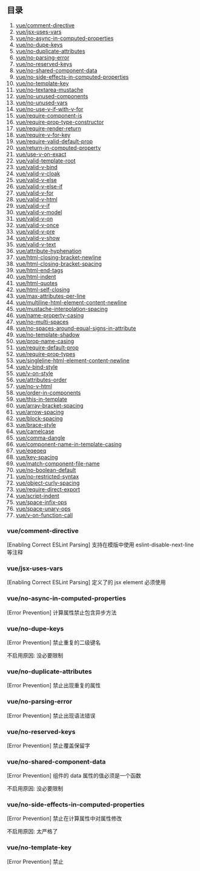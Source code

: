 ## 目录

1. [vue/comment-directive](#vue/comment-directive)
1. [vue/jsx-uses-vars](#vue/jsx-uses-vars)
1. [vue/no-async-in-computed-properties](#vue/no-async-in-computed-properties)
1. [vue/no-dupe-keys](#vue/no-dupe-keys)
1. [vue/no-duplicate-attributes](#vue/no-duplicate-attributes)
1. [vue/no-parsing-error](#vue/no-parsing-error)
1. [vue/no-reserved-keys](#vue/no-reserved-keys)
1. [vue/no-shared-component-data](#vue/no-shared-component-data)
1. [vue/no-side-effects-in-computed-properties](#vue/no-side-effects-in-computed-properties)
1. [vue/no-template-key](#vue/no-template-key)
1. [vue/no-textarea-mustache](#vue/no-textarea-mustache)
1. [vue/no-unused-components](#vue/no-unused-components)
1. [vue/no-unused-vars](#vue/no-unused-vars)
1. [vue/no-use-v-if-with-v-for](#vue/no-use-v-if-with-v-for)
1. [vue/require-component-is](#vue/require-component-is)
1. [vue/require-prop-type-constructor](#vue/require-prop-type-constructor)
1. [vue/require-render-return](#vue/require-render-return)
1. [vue/require-v-for-key](#vue/require-v-for-key)
1. [vue/require-valid-default-prop](#vue/require-valid-default-prop)
1. [vue/return-in-computed-property](#vue/return-in-computed-property)
1. [vue/use-v-on-exact](#vue/use-v-on-exact)
1. [vue/valid-template-root](#vue/valid-template-root)
1. [vue/valid-v-bind](#vue/valid-v-bind)
1. [vue/valid-v-cloak](#vue/valid-v-cloak)
1. [vue/valid-v-else](#vue/valid-v-else)
1. [vue/valid-v-else-if](#vue/valid-v-else-if)
1. [vue/valid-v-for](#vue/valid-v-for)
1. [vue/valid-v-html](#vue/valid-v-html)
1. [vue/valid-v-if](#vue/valid-v-if)
1. [vue/valid-v-model](#vue/valid-v-model)
1. [vue/valid-v-on](#vue/valid-v-on)
1. [vue/valid-v-once](#vue/valid-v-once)
1. [vue/valid-v-pre](#vue/valid-v-pre)
1. [vue/valid-v-show](#vue/valid-v-show)
1. [vue/valid-v-text](#vue/valid-v-text)
1. [vue/attribute-hyphenation](#vue/attribute-hyphenation)
1. [vue/html-closing-bracket-newline](#vue/html-closing-bracket-newline)
1. [vue/html-closing-bracket-spacing](#vue/html-closing-bracket-spacing)
1. [vue/html-end-tags](#vue/html-end-tags)
1. [vue/html-indent](#vue/html-indent)
1. [vue/html-quotes](#vue/html-quotes)
1. [vue/html-self-closing](#vue/html-self-closing)
1. [vue/max-attributes-per-line](#vue/max-attributes-per-line)
1. [vue/multiline-html-element-content-newline](#vue/multiline-html-element-content-newline)
1. [vue/mustache-interpolation-spacing](#vue/mustache-interpolation-spacing)
1. [vue/name-property-casing](#vue/name-property-casing)
1. [vue/no-multi-spaces](#vue/no-multi-spaces)
1. [vue/no-spaces-around-equal-signs-in-attribute](#vue/no-spaces-around-equal-signs-in-attribute)
1. [vue/no-template-shadow](#vue/no-template-shadow)
1. [vue/prop-name-casing](#vue/prop-name-casing)
1. [vue/require-default-prop](#vue/require-default-prop)
1. [vue/require-prop-types](#vue/require-prop-types)
1. [vue/singleline-html-element-content-newline](#vue/singleline-html-element-content-newline)
1. [vue/v-bind-style](#vue/v-bind-style)
1. [vue/v-on-style](#vue/v-on-style)
1. [vue/attributes-order](#vue/attributes-order)
1. [vue/no-v-html](#vue/no-v-html)
1. [vue/order-in-components](#vue/order-in-components)
1. [vue/this-in-template](#vue/this-in-template)
1. [vue/array-bracket-spacing](#vue/array-bracket-spacing)
1. [vue/arrow-spacing](#vue/arrow-spacing)
1. [vue/block-spacing](#vue/block-spacing)
1. [vue/brace-style](#vue/brace-style)
1. [vue/camelcase](#vue/camelcase)
1. [vue/comma-dangle](#vue/comma-dangle)
1. [vue/component-name-in-template-casing](#vue/component-name-in-template-casing)
1. [vue/eqeqeq](#vue/eqeqeq)
1. [vue/key-spacing](#vue/key-spacing)
1. [vue/match-component-file-name](#vue/match-component-file-name)
1. [vue/no-boolean-default](#vue/no-boolean-default)
1. [vue/no-restricted-syntax](#vue/no-restricted-syntax)
1. [vue/object-curly-spacing](#vue/object-curly-spacing)
1. [vue/require-direct-export](#vue/require-direct-export)
1. [vue/script-indent](#vue/script-indent)
1. [vue/space-infix-ops](#vue/space-infix-ops)
1. [vue/space-unary-ops](#vue/space-unary-ops)
1. [vue/v-on-function-call](#vue/v-on-function-call)

### vue/comment-directive

[Enabling Correct ESLint Parsing] 支持在模版中使用 eslint-disable-next-line 等注释

### vue/jsx-uses-vars

[Enabling Correct ESLint Parsing] 定义了的 jsx element 必须使用

### vue/no-async-in-computed-properties

[Error Prevention] 计算属性禁止包含异步方法

### vue/no-dupe-keys

[Error Prevention] 禁止重复的二级键名

不启用原因: 没必要限制

### vue/no-duplicate-attributes

[Error Prevention] 禁止出现重复的属性

### vue/no-parsing-error

[Error Prevention] 禁止出现语法错误

### vue/no-reserved-keys

[Error Prevention] 禁止覆盖保留字

### vue/no-shared-component-data

[Error Prevention] 组件的 data 属性的值必须是一个函数

不启用原因: 没必要限制

### vue/no-side-effects-in-computed-properties

[Error Prevention] 禁止在计算属性中对属性修改

不启用原因: 太严格了

### vue/no-template-key

[Error Prevention] 禁止 <template> 使用 key 属性

不启用原因: 太严格了

### vue/no-textarea-mustache

[Error Prevention] 禁止在 <textarea> 中出现 {{message}}

### vue/no-unused-components

[Error Prevention] 禁止定义在 components 中的组件未使用

### vue/no-unused-vars

[Error Prevention] 禁止模版中定义的变量未使用

### vue/no-use-v-if-with-v-for

[Error Prevention] 禁止在同一个元素上使用 v-if 和 v-for 指令

### vue/require-component-is

[Error Prevention] <component> 必须有 v-bind:is

### vue/require-prop-type-constructor

[Error Prevention] props 的取值必须是构造函数

### vue/require-render-return

[Error Prevention] render 函数必须有返回值

### vue/require-v-for-key

[Error Prevention] v-for 指令的元素必须有 v-bind:key

### vue/require-valid-default-prop

[Error Prevention] prop 的默认值必须匹配它的类型

不启用原因: 太严格了

### vue/return-in-computed-property

[Error Prevention] 计算属性必须有返回值

### vue/use-v-on-exact

[Error Prevention] 当一个节点上出现两个 v-on:click 时，其中一个必须为 exact

### vue/valid-template-root

[Error Prevention] template 的根节点必须合法

### vue/valid-v-bind

[Error Prevention] v-bind 指令必须合法

### vue/valid-v-cloak

[Error Prevention] v-cloak 指令必须合法

### vue/valid-v-else

[Error Prevention] v-else 指令必须合法

### vue/valid-v-else-if

[Error Prevention] v-else-if 指令必须合法

### vue/valid-v-for

[Error Prevention] v-for 指令必须合法

### vue/valid-v-html

[Error Prevention] v-html 指令必须合法

### vue/valid-v-if

[Error Prevention] v-if 指令必须合法

### vue/valid-v-model

[Error Prevention] v-model 指令必须合法

### vue/valid-v-on

[Error Prevention] v-on 指令必须合法

### vue/valid-v-once

[Error Prevention] v-once 指令必须合法

### vue/valid-v-pre

[Error Prevention] v-pre 指令必须合法

### vue/valid-v-show

[Error Prevention] v-show 指令必须合法

### vue/valid-v-text

[Error Prevention] v-text 指令必须合法

### vue/attribute-hyphenation

[Improving Readability] 限制自定义组件的属性风格

不启用原因: 没必要限制

### vue/html-closing-bracket-newline

[Improving Readability] 模版中开始标签的反尖括号必须换行

### vue/html-closing-bracket-spacing

[Improving Readability] 模版中开始标签的反尖括号前禁止有空格，自闭和标签前必须有空格

### vue/html-end-tags

[Improving Readability] html 的结束标签必须符合规定

不启用原因: 有的标签不必严格符合规定，如 <br> 或 <br/> 都应该是合法的

### vue/html-indent

[Improving Readability] 模版中使用 4 个空格缩进

### vue/html-quotes

[Improving Readability] html 属性值必须用双引号括起来

### vue/html-self-closing

[Improving Readability] 没有内容时，组件必须自闭和

不启用原因: 没必要限制

### vue/max-attributes-per-line

[Improving Readability] 限制每行允许的最多属性数量

不启用原因: 没必要限制

### vue/multiline-html-element-content-newline

[Improving Readability] 多行内容或多行标签时，内容前必须换行

### vue/mustache-interpolation-spacing

[Improving Readability] 模版内 mustache 大括号内前后禁止有空格

### vue/name-property-casing

[Improving Readability] 限制组件的 name 属性的值的风格

不启用原因: 没必要限制

### vue/no-multi-spaces

[Improving Readability] 禁止出现连续空格

### vue/no-spaces-around-equal-signs-in-attribute

[Improving Readability] 属性的等号前后禁止有空格

### vue/no-template-shadow

[Improving Readability] 模版中的变量名禁止与前一个作用域重名

### vue/prop-name-casing

[Improving Readability] props 必须用驼峰式

### vue/require-default-prop

[Improving Readability] props 如果不是 required 的字段，必须有默认值

### vue/require-prop-types

[Improving Readability] prop 必须有类型限制

不启用原因: 没必要限制

### vue/singleline-html-element-content-newline

[Improving Readability] 单行标签内容必须换行

### vue/v-bind-style

[Improving Readability] 限制 v-bind 的风格

不启用原因: 没必要限制

### vue/v-on-style

[Improving Readability] 限制 v-on 的风格

不启用原因: 没必要限制

### vue/attributes-order

[Minimizing Arbitrary Choices and Cognitive Overhead] 标签属性必须按规则排序

### vue/no-v-html

[Minimizing Arbitrary Choices and Cognitive Overhead] 禁用 v-html

### vue/order-in-components

[Minimizing Arbitrary Choices and Cognitive Overhead] 组件的属性必须为一定的顺序

### vue/this-in-template

[Minimizing Arbitrary Choices and Cognitive Overhead] 禁止在模版中用 this

### vue/array-bracket-spacing

[Uncategorized] 数组的括号内的前后禁止有空格

### vue/arrow-spacing

[Uncategorized] 箭头函数的箭头前后必须有空格

### vue/block-spacing

[Uncategorized] 代码块如果在一行内，那么大括号内的首尾必须有空格

### vue/brace-style

[Uncategorized] if 与 else 的大括号风格必须一致

不启用原因: else 代码块可能前面需要有一行注释

### vue/camelcase

[Uncategorized] 变量名必须是 camelcase 风格的

不启用原因: 很多 api 或文件名都不是 camelcase

### vue/comma-dangle

[Uncategorized] 对象的最后一个属性末尾必须有逗号

### vue/component-name-in-template-casing

[Uncategorized] 约束自定义标签的命名规则

### vue/eqeqeq

[Uncategorized] 必须使用 === 或 !==，禁止使用 == 或 !=，与 null 比较时除外

### vue/key-spacing

[Uncategorized] 对象字面量中冒号前面禁止有空格，后面必须有空格

### vue/match-component-file-name

[Uncategorized] 组件名称必须和文件名一致

### vue/no-boolean-default

[Uncategorized] 禁止给布尔值 props 添加默认值

### vue/no-restricted-syntax

[Uncategorized] 禁止使用特定的语法

不启用原因: 它用于限制某个具体的语法不能使用

### vue/object-curly-spacing

[Uncategorized] 对象字面量只有一行时，大括号内的首尾必须有空格

### vue/require-direct-export

[Uncategorized] 禁止手动 export default

### vue/script-indent

[Uncategorized] 一个缩进必须用四个空格替代

### vue/space-infix-ops

[Uncategorized] 操作符左右必须有空格

### vue/space-unary-ops

[Uncategorized] new, typeof 等后面必须有空格，++, -- 等禁止有空格

### vue/v-on-function-call

[Uncategorized] 禁止在 v-on 的值中调用函数
